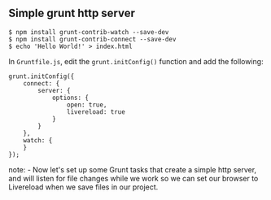 ##  Simple grunt http server

    $ npm install grunt-contrib-watch --save-dev
    $ npm install grunt-contrib-connect --save-dev
    $ echo 'Hello World!' > index.html

In `Gruntfile.js`, edit the `grunt.initConfig()` function and add the following:

    grunt.initConfig({
        connect: {
            server: {
                options: {
                    open: true,
                    livereload: true
                }
            }
        },
        watch: {  
        }
    });

note:
    - Now let's set up some Grunt tasks that create a simple http server, and will listen for file changes while we work so we can set our browser to Livereload when we save files in our project.
